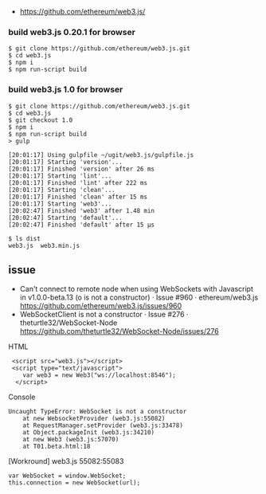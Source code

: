 * https://github.com/ethereum/web3.js/

### build web3.js 0.20.1 for browser 
```
$ git clone https://github.com/ethereum/web3.js.git
$ cd web3.js
$ npm i 
$ npm run-script build
```

### build web3.js 1.0 for browser 

```
$ git clone https://github.com/ethereum/web3.js.git
$ cd web3.js
$ git checkout 1.0
$ npm i 
$ npm run-script build
> gulp

[20:01:17] Using gulpfile ~/ugit/web3.js/gulpfile.js
[20:01:17] Starting 'version'...
[20:01:17] Finished 'version' after 26 ms
[20:01:17] Starting 'lint'...
[20:01:17] Finished 'lint' after 222 ms
[20:01:17] Starting 'clean'...
[20:01:17] Finished 'clean' after 15 ms
[20:01:17] Starting 'web3'...
[20:02:47] Finished 'web3' after 1.48 min
[20:02:47] Starting 'default'...
[20:02:47] Finished 'default' after 15 μs

$ ls dist
web3.js  web3.min.js
```

## issue 

* Can't connect to remote node when using WebSockets with Javascript in v1.0.0-beta.13 (o is not a constructor) · Issue #960 · ethereum/web3.js https://github.com/ethereum/web3.js/issues/960
* WebSocketClient is not a constructor · Issue #276 · theturtle32/WebSocket-Node https://github.com/theturtle32/WebSocket-Node/issues/276

HTML 

```
 <script src="web3.js"></script>
 <script type="text/javascript">
    var web3 = new Web3("ws://localhost:8546");
  </script>
```

Console

```
Uncaught TypeError: WebSocket is not a constructor
    at new WebsocketProvider (web3.js:55082)
    at RequestManager.setProvider (web3.js:33478)
    at Object.packageInit (web3.js:34210)
    at new Web3 (web3.js:57070)
    at T01.beta.html:18
```

[Workround] web3.js 55082:55083

```
var WebSocket = window.WebSocket;
this.connection = new WebSocket(url);
```